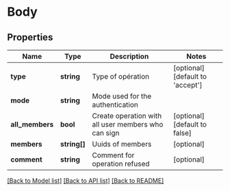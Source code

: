 # Body

## Properties
Name | Type | Description | Notes
------------ | ------------- | ------------- | -------------
**type** | **string** | Type of opération | [optional] [default to 'accept']
**mode** | **string** | Mode used for the authentication | 
**all_members** | **bool** | Create operation with all user members who can sign | [optional] [default to false]
**members** | **string[]** | Uuids of members | [optional] 
**comment** | **string** | Comment for operation refused | [optional] 

[[Back to Model list]](../README.md#documentation-for-models) [[Back to API list]](../README.md#documentation-for-api-endpoints) [[Back to README]](../README.md)


